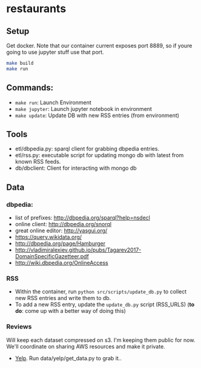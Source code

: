 # restaurants

## Setup
Get docker. Note that our container current exposes port 8889, so if youre going to use jupyter stuff use that port.

```bash
make build
make run
```


## Commands:

* `make run`: Launch Environment
* `make jupyter`: Launch jupyter notebook in environment
* `make update`: Update DB with new RSS entries (from environment)

## Tools

* etl/dbpedia.py: sparql client for grabbing dbpedia entries.
* etl/rss.py: executable script for updating mongo db with latest from known RSS feeds.
* db/dbclient: Client for interacting with mongo db

## Data
### dbpedia:
* list of prefixes: http://dbpedia.org/sparql?help=nsdecl
* online client: http://dbpedia.org/snorql
* great online editor: http://yasgui.org/
* https://query.wikidata.org/
* http://dbpedia.org/page/Hamburger
* http://vladimiralexiev.github.io/pubs/Tagarev2017-DomainSpecificGazetteer.pdf
* http://wiki.dbpedia.org/OnlineAccess

### RSS

* Within the container, run `python src/scripts/update_db.py` to collect new RSS entries and write them to db.
* To add a new RSS entry, update the `update_db.py` script (RSS_URLS) (**to do**: come up with a better way of doing this)


### Reviews
Will keep each dataset compressed on s3. I'm keeping them public for now. We'll coordinate on sharing AWS resources and make it private.
* [Yelp](https://s3-us-west-1.amazonaws.com/restaurant-review-data/yelp/yelp_dataset.tar). Run data/yelp/get_data.py to grab it..
